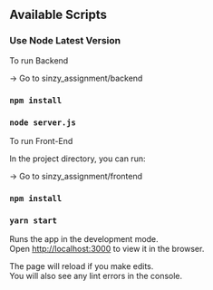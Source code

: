 
## Available Scripts

### Use Node Latest Version

To run Backend

-> Go to sinzy_assignment/backend

### `npm install` 

### `node server.js`

To run Front-End

In the project directory, you can run:

-> Go to sinzy_assignment/frontend

### `npm install` 

### `yarn start`

Runs the app in the development mode.<br />
Open [http://localhost:3000](http://localhost:3000) to view it in the browser.

The page will reload if you make edits.<br />
You will also see any lint errors in the console.

